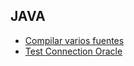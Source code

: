 ## JAVA

* [Compilar varios fuentes](guia/CompilarVariosFuentes.rst)
* [Test Connection Oracle](guia/Java_TestConnection_Oracle.rst)
